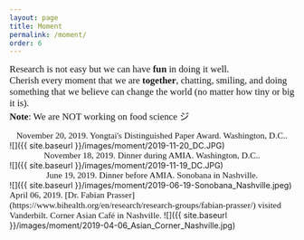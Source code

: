 ```yaml
---
layout: page
title: Moment
permalink: /moment/
order: 6
---
```


<!-- 
<span style="font-family:Papyrus; font-size:1.2em;">... Research is merely a life that we choose, no magic or difference from any other job in the society. If you really want me to pick something, I would say we "sacrifce" leisure for something that we call freedom, a freedom that we _think_ to do whatever we want, but unfortunately, is a biggest "lie" ever told :-)... Research, as [Dr. Daniel Fabbri](https://www.vumc.org/dbmi/person/daniel-fabbri-phd) once said, is something that makes you feel like working on a Saturday, but everyday is a Saturday :-)... We are always used to what we used to be, but forget who we are ... Cherish every moment that we were once **together**, chatting, smiling, and doing something that we believe can change the world, no matter how tiny it is ... <br>... **Note**: we are NOT working on food science :-) ...</span>
-->

<span style="font-family:Papyrus; font-size:1.2em;"> Research is not easy but we can have **fun** in doing it well. <br> Cherish every moment that we are **together**, chatting, smiling, and doing something that we believe can change the world (no matter how tiny or big it is).
<br>**Note**: We are NOT working on food science ジ </span>

<div align="center"><span style="font-family:Papyrus; font-size:1.1em;">November 20, 2019. Yongtai's Distinguished Paper Award. Washington, D.C..</span></div>
![]({{ site.baseurl }}/images/moment/2019-11-20_DC.JPG)

<br>
<div align="center"><span style="font-family:Papyrus; font-size:1.1em;">November 18, 2019. Dinner during AMIA. Washington, D.C..</span></div>
![]({{ site.baseurl }}/images/moment/2019-11-19_DC.JPG)

<br>
<div align="center"><span style="font-family:Papyrus; font-size:1.1em;">June 19, 2019. Dinner before AMIA. Sonobana in Nashville.</span></div>
![]({{ site.baseurl }}/images/moment/2019-06-19-Sonobana_Nashville.jpeg)

<br>
<span style="font-family:Papyrus; font-size:1.1em; text-align: center">April 06, 2019. [Dr. Fabian Prasser](https://www.bihealth.org/en/research/research-groups/fabian-prasser/) visited Vanderbilt. Corner Asian Café in Nashville.</span>
![]({{ site.baseurl }}/images/moment/2019-04-06_Asian_Corner_Nashville.jpg)